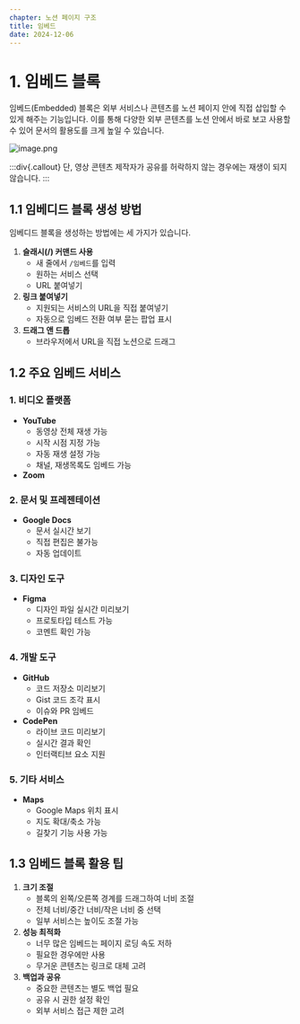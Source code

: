 ```yaml
---
chapter: 노션 페이지 구조
title: 임베드
date: 2024-12-06
---
```


# 1. 임베드 블록

임베드(Embedded) 블록은 외부 서비스나 콘텐츠를 노션 페이지 안에 직접 삽입할 수 있게 해주는 기능입니다. 이를 통해 다양한 외부 콘텐츠를 노션 안에서 바로 보고 사용할 수 있어 문서의 활용도를 크게 높일 수 있습니다.

![image.png](/images/essentials-notion/2_7_image.png)

:::div{.callout}
단, 영상 콘텐츠 제작자가 공유를 허락하지 않는 경우에는 재생이 되지 않습니다.
:::

## 1.1 임베디드 블록 생성 방법

임베디드 블록을 생성하는 방법에는 세 가지가 있습니다.

1. **슬래시(/) 커맨드 사용**
    - 새 줄에서 `/임베드`를 입력
    - 원하는 서비스 선택
    - URL 붙여넣기
2. **링크 붙여넣기**
    - 지원되는 서비스의 URL을 직접 붙여넣기
    - 자동으로 임베드 전환 여부 묻는 팝업 표시
3. **드래그 앤 드롭**
    - 브라우저에서 URL을 직접 노션으로 드래그

## 1.2 주요 임베드 서비스

### 1. 비디오 플랫폼

- **YouTube**
    - 동영상 전체 재생 가능
    - 시작 시점 지정 가능
    - 자동 재생 설정 가능
    - 채널, 재생목록도 임베드 가능
- **Zoom**

### 2. 문서 및 프레젠테이션

- **Google Docs**
    - 문서 실시간 보기
    - 직접 편집은 불가능
    - 자동 업데이트

### 3. 디자인 도구

- **Figma**
    - 디자인 파일 실시간 미리보기
    - 프로토타입 테스트 가능
    - 코멘트 확인 가능

### 4. 개발 도구

- **GitHub**
    - 코드 저장소 미리보기
    - Gist 코드 조각 표시
    - 이슈와 PR 임베드
- **CodePen**
    - 라이브 코드 미리보기
    - 실시간 결과 확인
    - 인터랙티브 요소 지원

### 5. 기타 서비스

- **Maps**
    - Google Maps 위치 표시
    - 지도 확대/축소 가능
    - 길찾기 기능 사용 가능

## 1.3 임베드 블록 활용 팁

1. **크기 조절**
    - 블록의 왼쪽/오른쪽 경계를 드래그하여 너비 조절
    - 전체 너비/중간 너비/작은 너비 중 선택
    - 일부 서비스는 높이도 조절 가능
2. **성능 최적화**
    - 너무 많은 임베드는 페이지 로딩 속도 저하
    - 필요한 경우에만 사용
    - 무거운 콘텐츠는 링크로 대체 고려
3. **백업과 공유**
    - 중요한 콘텐츠는 별도 백업 필요
    - 공유 시 권한 설정 확인
    - 외부 서비스 접근 제한 고려